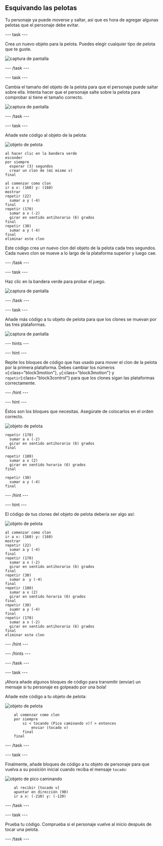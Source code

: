 ## Esquivando las pelotas

Tu personaje ya puede moverse y saltar, así que es hora de agregar algunas pelotas que el personaje debe evitar.

\--- task \---

Crea un nuevo objeto para la pelota. Puedes elegir cualquier tipo de pelota que te guste.

![captura de pantalla](images/dodge-balls.png)

\--- /task \---

\--- task \---

Cambia el tamaño del objeto de la pelota para que el personaje puede saltar sobre ella. Intenta hacer que el personaje salte sobre la pelota para comprobar si tiene el tamaño correcto.

![captura de pantalla](images/dodge-ball-resize.png)

\--- /task \---

\--- task \---

Añade este código al objeto de la pelota:

![objeto de pelota](images/ball_sprite.png)

```blocks3
al hacer clic en la bandera verde
esconder
por siempre 
  esperar (3) segundos
  crear un clon de (mí mismo v)
final
```

```blocks3
al comenzar como clon
ir a x: (160) y: (160)
mostrar
repetir (22) 
  sumar a y (-4)
final
repetir (170) 
  sumar a x (-2)
  girar en sentido antihorario (6) grados
final
repetir (30) 
  sumar a y (-4)
final
eliminar este clon
```

Este código crea un nuevo clon del objeto de la pelota cada tres segundos. Cada nuevo clon se mueve a lo largo de la plataforma superior y luego cae.

\--- /task \---

\--- task \---

Haz clic en la bandera verde para probar el juego.

![captura de pantalla](images/dodge-ball-test.png)

\--- /task \---

\--- task \---

Añade más código a tu objeto de pelota para que los clones se muevan por las tres plataformas.

![captura de pantalla](images/dodge-ball-more-motion.png)

\--- hints \---

\--- hint \---

Repite los bloques de código que has usado para mover el clon de la pelota por la primera plataforma. Debes cambiar los números `x`{:class="block3motion"}, `y`{:class="block3motion"} y `repetir`{:class="block3control"} para que los clones sigan las plataformas correctamente.

\--- /hint \---

\--- hint \---

Éstos son los bloques que necesitas. Asegúrate de colocarlos en el orden correcto.

![objeto de pelota](images/ball_sprite.png)

```blocks3
repetir (170) 
  sumar a x (-2)
  girar en sentido antihorario (6) grados
final

repetir (180) 
  sumar a x (2)
  girar en sentido horario (6) grados
final

repetir (30) 
  sumar a y (-4)
final
```

\--- /hint \---

\--- hint \---

El código de tus clones del objeto de pelota debería ser algo así:

![objeto de pelota](images/ball_sprite.png)

```blocks3
al comenzar como clon
ir a x: (160) y: (160)
mostrar
repetir (22) 
  sumar a y (-4)
final
repetir (170) 
  sumar a x (-2)
  girar en sentido antihorario (6) grados
final
repetir (30) 
  sumar a  y (-4)
final
repetir (180) 
  sumar a x (2)
  girar en sentido horario (6) grados
final
repetir (30) 
  suamr a y (-4)
final
repetir (170) 
  sumar a x (-2)
  girar en sentido antihorario (6) grados
final
eliminar este clon
```

\--- /hint \---

\--- /hints \---

\--- /task \---

\--- task \---

¡Ahora añade algunos bloques de código para transmitir (enviar) un mensaje si tu personaje es golpeado por una bola!

Añade este código a tu objeto de pelota:

![objeto de pelota](images/ball_sprite.png)

```blocks3
    al comenzar como clon
    por siempre
        si < tocando (Pico caminando v)? > entonces
            enviar (tocado v)
        final
    final
```

\--- /task \---

\--- task \---

Finalmente, añade bloques de código a tu objeto de personaje para que vuelva a su posición inicial cuando reciba el mensaje `tocado`:

![objeto de pico caminando](images/pico_walking_sprite.png)

```blocks3
    al recibir [tocado v]
    apuntar en dirección (90)
    ir a x: (-210) y: (-120)
```

\--- /task \---

\--- task \---

Prueba tu código. Comprueba si el personaje vuelve al inicio después de tocar una pelota.

\--- /task \---